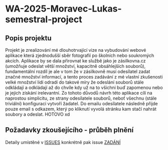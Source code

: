 # WA-2025-Moravec-Lukas-semestral-project
## Popis projektu
Projekt je zrealizování mé dlouhotrvající vize na vybudování webové aplikace která zjednodušší sběr fotografií po školních nebo soukromých akcích.
Aplikace by se dala přirovnat ke službě jako je zásilkovna.cz (umožňuje odeslat větší množství, kapacitně obsáhlejších souborů), fundamentální rozdíl je ale v tom že v zásilkovně musí odesílatel zadat značné množství informací, a tento proces zadávání z mé vlastní zkušenosti velké množství lidí odradí do takové míry že odeslání souborů stále odkládají a odkládají až do chvíle kdy už na to všichni buď zapomenou nebo je jejich získání irelevantní.
Zo tohoto důvodů návrh této aplikace cílí na naprostou simplicitu, ze strany odesílatele souborů, neboť všechnu (stále triviální) konfiguraci vytvoří žadatel.
Do emailu odesílatele následně přijde pouze email s odkazem, který po kliknutí vyvolá stránku kam stačí nahrát soubory a odeslat. HOTOVO xd
## Požadavky zkoušejícího - průběh plnění
Detaily umístěné v [ISSUES](https://github.com/Lukasl32/WA-2025-Moravec-Lukas-semestral-project/issues/) konkrétně pak issue [ZADÁNÍ](https://github.com/Lukasl32/WA-2025-Moravec-Lukas-semestral-project/issues/1)

